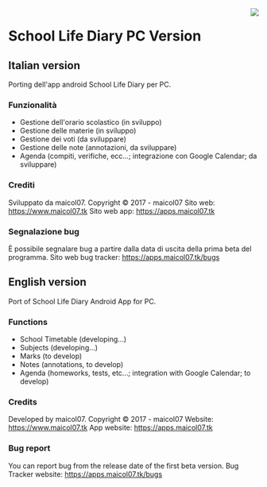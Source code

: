<img src="https://apps.maicol07.tk/app/sld/img/ic_launcher.png" align="right" />

# School Life Diary PC Version
## Italian version
Porting dell'app android School Life Diary per PC.
### Funzionalità
- Gestione dell'orario scolastico (in sviluppo)
- Gestione delle materie (in sviluppo)
- Gestione dei voti (da sviluppare)
- Gestione delle note (annotazioni, da sviluppare)
- Agenda (compiti, verifiche, ecc...; integrazione con Google Calendar; da sviluppare)
### Crediti
Sviluppato da maicol07. Copyright © 2017 - maicol07
Sito web: https://www.maicol07.tk
Sito web app: https://apps.maicol07.tk
### Segnalazione bug
È possibile segnalare bug a partire dalla data di uscita della prima beta del programma.
Sito web bug tracker: https://apps.maicol07.tk/bugs
## English version
Port of School Life Diary Android App for PC.
### Functions
- School Timetable  (developing...)
- Subjects (developing...)
- Marks (to develop)
- Notes (annotations, to develop)
- Agenda (homeworks, tests, etc...; integration with Google Calendar; to develop)
### Credits
Developed by maicol07. Copyright © 2017 - maicol07
Website: https://www.maicol07.tk
App website: https://apps.maicol07.tk
### Bug report
You can report bug from the release date of the first beta version.
Bug Tracker website: https://apps.maicol07.tk/bugs
